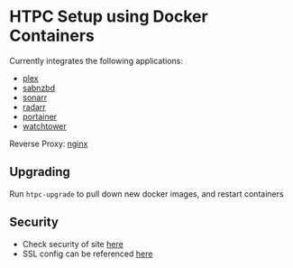 # HTPC Setup using Docker Containers

Currently integrates the following applications:

* [plex](https://www.plex.tv/)
* [sabnzbd](https://sabnzbd.org/)
* [sonarr](https://sonarr.tv/)
* [radarr](https://radarr.video/)
* [portainer](https://www.portainer.io/)
* [watchtower](https://github.com/containrrr/watchtower)

Reverse Proxy: [nginx](https://www.nginx.com/)

## Upgrading
Run `htpc-upgrade` to pull down new docker images, and restart containers

## Security
* Check security of site [here](https://www.ssllabs.com/ssltest/analyze.html?d=dougie-fresh.xyz)
* SSL config can be referenced [here](https://ssl-config.mozilla.org/)
